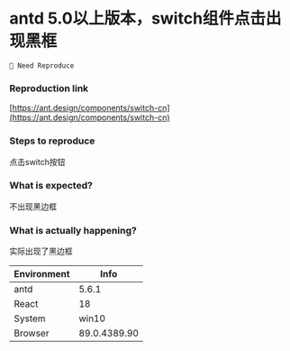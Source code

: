 # antd 5.0以上版本，switch组件点击出现黑框

`🤔 Need Reproduce`

### Reproduction link

[https://ant.design/components/switch-cn](https://ant.design/components/switch-cn)

### Steps to reproduce

点击switch按钮

### What is expected?

不出现黑边框

### What is actually happening?

实际出现了黑边框

| Environment | Info         |
| ----------- | ------------ |
| antd        | 5.6.1        |
| React       | 18           |
| System      | win10        |
| Browser     | 89.0.4389.90 |

<!-- generated by ant-design-issue-helper. DO NOT REMOVE -->
